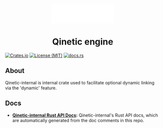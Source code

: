 <div align="center">
  <img src="../../assets/qinetic_logo2.png" alt="Qinetic" />

  <h1>Qinetic engine</h1>
</div>

[![Crates.io](https://img.shields.io/crates/v/qinetic_internal.svg)](https://crates.io/crates/qinetic_internal)
[![License (MIT)](https://img.shields.io/crates/l/qinetic_internal.svg)](https://github.com/vl-mr-freeman/qinetic/blob/master/crates/qinetic_internal/LICENSE)
[![docs.rs](https://img.shields.io/badge/docs-website-blue)](https://docs.rs/qinetic_internal/)

## About
Qinetic-internal is internal crate used to facilitate optional dynamic linking via the 'dynamic' feature.

## Docs
* **[Qinetic-internal Rust API Docs](https://docs.rs/qinetic_internal):** Qinetic-internal's Rust API docs, which are automatically generated from the doc comments in this repo.
